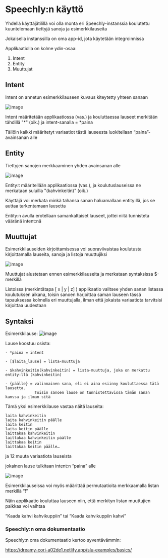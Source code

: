 # Speechly:n käyttö

Yhdellä käyttäjätilillä voi olla monta eri Speechly-instanssia koulutettu kuuntelemaan tiettyjä sanoja ja esimerkkilauseita

Jokaisella instanssilla on oma app-id, jota käytetään integroinnissa

Applikaatiolla on kolme ydin-osaa:

 1. Intent
 2. Entity
 3. Muuttujat

## Intent

Intent on annetun esimerkkilauseen kuvaus kiteytetty yhteen sanaan

![image](/uploads/14402061060a4c8d4063167606222093/image.png)

Intent määritetään applikaatiossa (vas.) ja kouluttaessa lauseet merkitään tähdillä "*" (oik.) ja intent-sanalla = *paina

Tällöin kaikki määritetyt variaatiot tästä lauseesta luokitellaan “paina”- avainsanan alle

## Entity

Tiettyjen sanojen merkkaaminen yhden avainsanan alle

![image](/uploads/4325671308ab0076a82a839cd3b46a1e/image.png)

Entity:t määritellään applikaatiossa (vas.), ja koulutuslauseissa ne merkataan suluilla "(kahvinkeitin)" (oik.)

Käyttäjä voi merkata minkä tahansa sanan haluamallaan entity:llä, jos se auttaa tarkentamaan lausetta

Entity:n avulla erotellaan samankaltaiset lauseet, jottei niitä tunnisteta vääränä intent:nä

## Muuttujat

Esimerkkilauseiden kirjoittamisessa voi suoraviivaistaa koulutusta kirjoittamalla lauseita, sanoja ja listoja muuttujiksi

![image](/uploads/c9b3029b05aef89a24dc0275f98a2b2f/image.png)

Muuttujat alustetaan ennen esimerkkilauseita ja merkataan syntaksissa $-merkillä

Listoissa (merkintätapa [ x | y | z] ) applikaatio valitsee yhden sanan listassa koulutuksen aikana,
toisin sanoen harjoittaa saman lauseen tässä tapauksessa kolmella eri muuttujalla, ilman että jokaista variaatiota tarvitsisi kirjoittaa uudestaan


## Syntaksi

Esimerkkilause: ![image](/uploads/b0b1cd0a9e6cfe8dd16bababc343b3b7/image.png)

Lause koostuu osista:

	- *paina = intent

	- [$laita_lause] = lista-muuttuja

	- $kahvinkeitin(kahvinkeitin) = lista-muuttuja, joka on merkattu entity:llä (kahvinkeitin)

	- {päälle} = valinnainen sana, eli ei aina esiinny kouluttaessa tätä lausetta.
	             Toisin sanoen lause on tunnistettavissa tämän sanan kanssa ja ilman sitä

Tämä yksi esimerkkilause vastaa näitä lauseita:

	laita kahvinkeitin
	laita kahvinkeitin päälle
	laita keitin
	laita keitin päälle
	laittakaa kahvinkeitin
	laittakaa kahvinkeitin päälle
	laittakaa keitin 
	laittakaa keitin päälle…

ja 12 muuta variaatiota lauseista

jokainen lause tulkitaan intent:n “paina” alle


![image](/uploads/eed23301e1ec9e495660911516568b7d/image.png)

Esimerkkilauseissa voi myös määrittää permutaatioita merkkaamalla listan merkillä “!”

Näin applikaatio kouluttaa lauseen niin, että merkityn listan muuttujien paikkaa voi vaihtaa

“Kaada kahvi kahvikuppiin” tai “Kaada kahvikuppiin kahvi”

### Speechly:n oma dokumentaatio

Speechly:n oma dokumentaatio kertoo syventävämmin: 

https://dreamy-cori-a02de1.netlify.app/slu-examples/basics/

